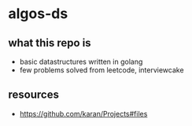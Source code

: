 # algos-ds

## what this repo is
- basic datastructures written in golang
- few problems solved from leetcode, interviewcake

## resources
- https://github.com/karan/Projects#files
